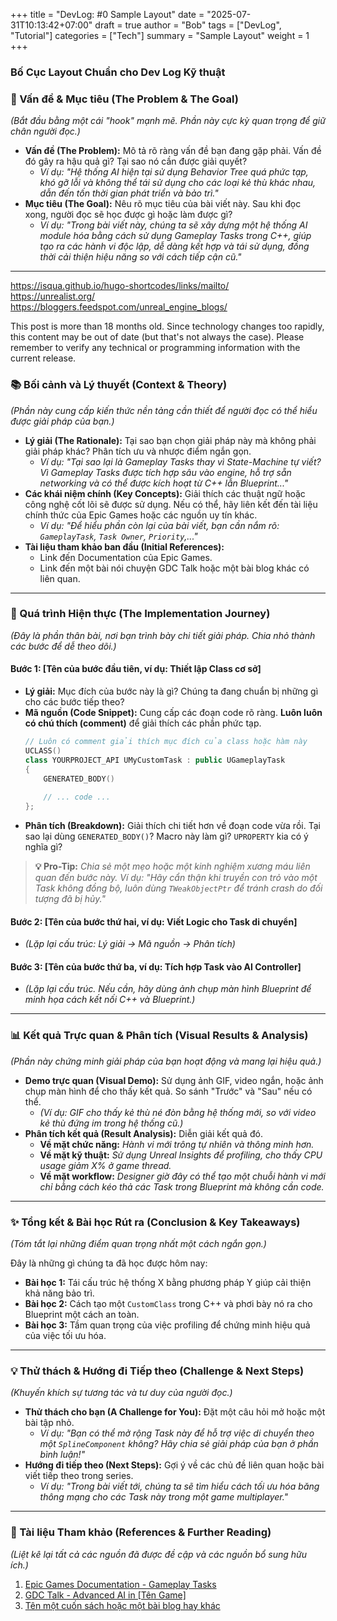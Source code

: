 ﻿+++
title = "DevLog: #0 Sample Layout"
date = "2025-07-31T10:13:42+07:00"
draft = true 
author = "Bob"
tags = ["DevLog", "Tutorial"]
categories = ["Tech"]
summary = "Sample Layout"
weight = 1
+++

### **Bố Cục Layout Chuẩn cho Dev Log Kỹ thuật**

### 🎯 Vấn đề & Mục tiêu (The Problem & The Goal)

*(Bắt đầu bằng một cái "hook" mạnh mẽ. Phần này cực kỳ quan trọng để giữ chân người đọc.)*

* **Vấn đề (The Problem):** Mô tả rõ ràng vấn đề bạn đang gặp phải. Vấn đề đó gây ra hậu quả gì? Tại sao nó cần được giải quyết?
    * *Ví dụ: "Hệ thống AI hiện tại sử dụng Behavior Tree quá phức tạp, khó gỡ lỗi và không thể tái sử dụng cho các loại kẻ thù khác nhau, dẫn đến tốn thời gian phát triển và bảo trì."*
* **Mục tiêu (The Goal):** Nêu rõ mục tiêu của bài viết này. Sau khi đọc xong, người đọc sẽ học được gì hoặc làm được gì?
    * *Ví dụ: "Trong bài viết này, chúng ta sẽ xây dựng một hệ thống AI module hóa bằng cách sử dụng Gameplay Tasks trong C++, giúp tạo ra các hành vi độc lập, dễ dàng kết hợp và tái sử dụng, đồng thời cải thiện hiệu năng so với cách tiếp cận cũ."*

---

https://isqua.github.io/hugo-shortcodes/links/mailto/  
https://unrealist.org/  
https://bloggers.feedspot.com/unreal_engine_blogs/  

This post is more than 18 months old. Since technology changes too rapidly, this content may be out of date (but that's not always the case). Please remember to verify any technical or programming information with the current release.  

### 📚 Bối cảnh và Lý thuyết (Context & Theory)

*(Phần này cung cấp kiến thức nền tảng cần thiết để người đọc có thể hiểu được giải pháp của bạn.)*

* **Lý giải (The Rationale):** Tại sao bạn chọn giải pháp này mà không phải giải pháp khác? Phân tích ưu và nhược điểm ngắn gọn.
    * *Ví dụ: "Tại sao lại là Gameplay Tasks thay vì State-Machine tự viết? Vì Gameplay Tasks được tích hợp sâu vào engine, hỗ trợ sẵn networking và có thể được kích hoạt từ C++ lẫn Blueprint..."*
* **Các khái niệm chính (Key Concepts):** Giải thích các thuật ngữ hoặc công nghệ cốt lõi sẽ được sử dụng. Nếu có thể, hãy liên kết đến tài liệu chính thức của Epic Games hoặc các nguồn uy tín khác.
    * *Ví dụ: "Để hiểu phần còn lại của bài viết, bạn cần nắm rõ: `GameplayTask`, `Task Owner`, `Priority`,..."*
* **Tài liệu tham khảo ban đầu (Initial References):**
    * Link đến Documentation của Epic Games.
    * Link đến một bài nói chuyện GDC Talk hoặc một bài blog khác có liên quan.

---

### 🚀 Quá trình Hiện thực (The Implementation Journey)

*(Đây là phần thân bài, nơi bạn trình bày chi tiết giải pháp. Chia nhỏ thành các bước để dễ theo dõi.)*

#### Bước 1: [Tên của bước đầu tiên, ví dụ: Thiết lập Class cơ sở]

* **Lý giải:** Mục đích của bước này là gì? Chúng ta đang chuẩn bị những gì cho các bước tiếp theo?
* **Mã nguồn (Code Snippet):** Cung cấp các đoạn code rõ ràng. **Luôn luôn có chú thích (comment)** để giải thích các phần phức tạp.
    ```cpp
    // Luôn có comment giải thích mục đích của class hoặc hàm này
    UCLASS()
    class YOURPROJECT_API UMyCustomTask : public UGameplayTask
    {
        GENERATED_BODY()
        
        // ... code ...
    };
    ```
* **Phân tích (Breakdown):** Giải thích chi tiết hơn về đoạn code vừa rồi. Tại sao lại dùng `GENERATED_BODY()`? Macro này làm gì? `UPROPERTY` kia có ý nghĩa gì?

> **💡 Pro-Tip:** *Chia sẻ một mẹo hoặc một kinh nghiệm xương máu liên quan đến bước này. Ví dụ: "Hãy cẩn thận khi truyền con trỏ vào một Task không đồng bộ, luôn dùng `TWeakObjectPtr` để tránh crash do đối tượng đã bị hủy."*

#### Bước 2: [Tên của bước thứ hai, ví dụ: Viết Logic cho Task di chuyển]

* *(Lặp lại cấu trúc: Lý giải -> Mã nguồn -> Phân tích)*

#### Bước 3: [Tên của bước thứ ba, ví dụ: Tích hợp Task vào AI Controller]

* *(Lặp lại cấu trúc. Nếu cần, hãy dùng ảnh chụp màn hình Blueprint để minh họa cách kết nối C++ và Blueprint.)*

---

### 📊 Kết quả Trực quan & Phân tích (Visual Results & Analysis)

*(Phần này chứng minh giải pháp của bạn hoạt động và mang lại hiệu quả.)*

* **Demo trực quan (Visual Demo):** Sử dụng ảnh GIF, video ngắn, hoặc ảnh chụp màn hình để cho thấy kết quả. So sánh "Trước" và "Sau" nếu có thể.
    * *(Ví dụ: GIF cho thấy kẻ thù né đòn bằng hệ thống mới, so với video kẻ thù đứng im trong hệ thống cũ.)*
* **Phân tích kết quả (Result Analysis):** Diễn giải kết quả đó.
    * **Về mặt chức năng:** *Hành vi mới trông tự nhiên và thông minh hơn.*
    * **Về mặt kỹ thuật:** *Sử dụng Unreal Insights để profiling, cho thấy CPU usage giảm X% ở game thread.*
    * **Về mặt workflow:** *Designer giờ đây có thể tạo một chuỗi hành vi mới chỉ bằng cách kéo thả các Task trong Blueprint mà không cần code.*

---

### ✨ Tổng kết & Bài học Rút ra (Conclusion & Key Takeaways)

*(Tóm tắt lại những điểm quan trọng nhất một cách ngắn gọn.)*

Đây là những gì chúng ta đã học được hôm nay:

* **Bài học 1:** Tái cấu trúc hệ thống X bằng phương pháp Y giúp cải thiện khả năng bảo trì.
* **Bài học 2:** Cách tạo một `CustomClass` trong C++ và phơi bày nó ra cho Blueprint một cách an toàn.
* **Bài học 3:** Tầm quan trọng của việc profiling để chứng minh hiệu quả của việc tối ưu hóa.

---

### 💡 Thử thách & Hướng đi Tiếp theo (Challenge & Next Steps)

*(Khuyến khích sự tương tác và tư duy của người đọc.)*

* **Thử thách cho bạn (A Challenge for You):** Đặt một câu hỏi mở hoặc một bài tập nhỏ.
    * *Ví dụ: "Bạn có thể mở rộng Task này để hỗ trợ việc di chuyển theo một `SplineComponent` không? Hãy chia sẻ giải pháp của bạn ở phần bình luận!"*
* **Hướng đi tiếp theo (Next Steps):** Gợi ý về các chủ đề liên quan hoặc bài viết tiếp theo trong series.
    * *Ví dụ: "Trong bài viết tới, chúng ta sẽ tìm hiểu cách tối ưu hóa băng thông mạng cho các Task này trong một game multiplayer."*

---

### 🔗 Tài liệu Tham khảo (References & Further Reading)

*(Liệt kê lại tất cả các nguồn đã được đề cập và các nguồn bổ sung hữu ích.)*

1.  [Epic Games Documentation - Gameplay Tasks](link)
2.  [GDC Talk - Advanced AI in [Tên Game]](link)
3.  [Tên một cuốn sách hoặc một bài blog hay khác](link)
````
